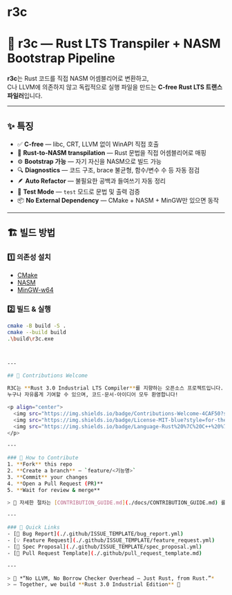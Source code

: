 # r3c

# 🦀 r3c — Rust LTS Transpiler + NASM Bootstrap Pipeline

**r3c**는 Rust 코드를 직접 NASM 어셈블리어로 변환하고,  
C나 LLVM에 의존하지 않고 독립적으로 실행 파일을 만드는 **C-free Rust LTS 트랜스파일러**입니다.

---

## ✨ 특징

- ✅ **C-free** — libc, CRT, LLVM 없이 WinAPI 직접 호출  
- 🧠 **Rust-to-NASM transpilation** — Rust 문법을 직접 어셈블리어로 매핑  
- ⚙️ **Bootstrap 가능** — 자기 자신을 NASM으로 빌드 가능  
- 🔍 **Diagnostics** — 코드 구조, brace 불균형, 함수/변수 수 등 자동 점검  
- 🪶 **Auto Refactor** — 불필요한 공백과 들여쓰기 자동 정리  
- 🧪 **Test Mode** — `test` 모드로 문법 및 출력 검증  
- 📦 **No External Dependency** — CMake + NASM + MinGW만 있으면 동작  

---

## 🏗️ 빌드 방법

### 1️⃣ 의존성 설치
- [CMake](https://cmake.org/download/)
- [NASM](https://www.nasm.us/)
- [MinGW-w64](https://winlibs.com/)

### 2️⃣ 빌드 & 실행
```bash
cmake -B build -S .
cmake --build build
.\build\r3c.exe



---

## 🧩 Contributions Welcome

R3C는 **Rust 3.0 Industrial LTS Compiler**를 지향하는 오픈소스 프로젝트입니다.  
누구나 자유롭게 기여할 수 있으며, 코드·문서·아이디어 모두 환영합니다!

<p align="center">
  <img src="https://img.shields.io/badge/Contributions-Welcome-4CAF50?style=for-the-badge&logo=github" alt="Contributions Welcome"/>
  <img src="https://img.shields.io/badge/License-MIT-blue?style=for-the-badge"/>
  <img src="https://img.shields.io/badge/Language-Rust%20%7C%20C++%20%7C%20NASM-orange?style=for-the-badge"/>
</p>

---

### 🤝 How to Contribute
1. **Fork** this repo  
2. **Create a branch** — `feature/<기능명>`  
3. **Commit** your changes  
4. **Open a Pull Request (PR)**  
5. **Wait for review & merge**

> 📘 자세한 절차는 [CONTRIBUTION_GUIDE.md](./docs/CONTRIBUTION_GUIDE.md) 를 참고하세요.

---

### 🧠 Quick Links
- [🐛 Bug Report](./.github/ISSUE_TEMPLATE/bug_report.yml)
- [💡 Feature Request](./.github/ISSUE_TEMPLATE/feature_request.yml)
- [📘 Spec Proposal](./.github/ISSUE_TEMPLATE/spec_proposal.yml)
- [📄 Pull Request Template](./.github/pull_request_template.md)

---

> 💬 *“No LLVM, No Borrow Checker Overhead — Just Rust, from Rust.”*  
> — Together, we build **Rust 3.0 Industrial Edition** 🦀
